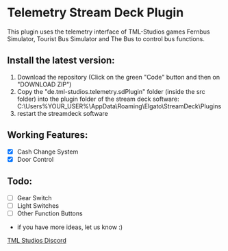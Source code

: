 # Telemetry Stream Deck Plugin
This plugin uses the telemetry interface of TML-Studios games Fernbus Simulator, Tourist Bus Simulator and The Bus to control bus functions.

## Install the latest version:

1. Download the repository (Click on the green "Code" button and then on "DOWNLOAD ZIP")
2. Copy the "de.tml-studios.telemetry.sdPlugin" folder (inside the src folder) into the plugin folder of the stream deck software: C:\Users\%YOUR_USER%\AppData\Roaming\Elgato\StreamDeck\Plugins
3. restart the streamdeck software


## Working Features:
- [x] Cash Change System
- [X] Door Control

## Todo:
- [ ] Gear Switch
- [ ] Light Switches
- [ ] Other Function Buttons
- if you have more ideas, let us know :)

[TML Studios Discord](https://discord.gg/tml-studios-224563159631921152)


